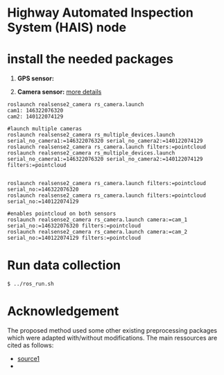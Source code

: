 #  Highway Automated Inspection System (HAIS) node


# install the needed  packages

1. **GPS sensor:** 


2. **Camera sensor:** [more details](https://jetsonhacks.com/2022/02/02/in-practice-usb-cameras-on-jetson/)

```
roslaunch realsense2_camera rs_camera.launch
cam1: 146322076320
cam2: 140122074129

#launch multiple cameras
roslaunch realsense2_camera rs_multiple_devices.launch serial_no_camera1:=146322076320 serial_no_camera2:=140122074129
roslaunch realsense2_camera rs_camera.launch filters:=pointcloud
roslaunch realsense2_camera rs_multiple_devices.launch serial_no_camera1:=146322076320 serial_no_camera2:=140122074129 filters:=pointcloud


roslaunch realsense2_camera rs_camera.launch filters:=pointcloud serial_no:=146322076320
roslaunch realsense2_camera rs_camera.launch filters:=pointcloud serial_no:=140122074129

#enables pointcloud on both sensors
roslaunch realsense2_camera rs_camera.launch camera:=cam_1 serial_no:=146322076320 filters:=pointcloud
roslaunch realsense2_camera rs_camera.launch camera:=cam_2 serial_no:=140122074129 filters:=pointcloud
```
  
# Run data collection 
```
$ ../ros_run.sh
```


# Acknowledgement

The proposed method used some other existing preprocessing packages which were adapted with/without modifications. The main ressources are cited as follows:
*  [source1](https://github.com/)
* 